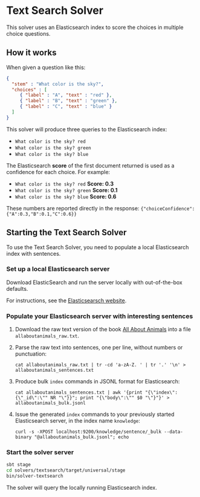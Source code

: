 # Text Search Solver

This solver uses an Elasticsearch index to score the choices in multiple choice questions.

## How it works

When given a question like this:

```json
{
  "stem" : "What color is the sky?",
  "choices" : [
     { "label" : "A", "text" : "red" },
     { "label" : "B", "text" : "green" },
     { "label" : "C", "text" : "blue" }
  ]
}
```

This solver will produce three queries to the Elasticsearch index:

* `What color is the sky? red`
* `What color is the sky? green`
* `What color is the sky? blue`

The Elasticsearch **score** of the first document returned is used as a confidence for each choice. For example:

* `What color is the sky? red` **Score: 0.3**
* `What color is the sky? green`  **Score: 0.1**
* `What color is the sky? blue` **Score: 0.6**

These numbers are reported directly in the response: `{"choiceConfidence":{"A":0.3,"B":0.1,"C":0.6}}`

## Starting the Text Search Solver

To use the Text Search Solver, you need to populate a local Elasticsearch index with sentences.

### Set up a local Elasticsearch server

Download ElasticSearch and run the server locally with out-of-the-box defaults.

For instructions, see the [Elasticsearsch website](https://www.elastic.co/downloads/elasticsearch).

### Populate your Elasticsearch server with interesting sentences

1. Download the raw text version of the book [All About Animals](https://archive.org/details/allaboutanimalsf00newy) into a file `allaboutanimals_raw.txt`.

2. Parse the raw text into sentences, one per line, without numbers or punctuation:
   ```
   cat allaboutanimals_raw.txt | tr -cd 'a-zA-Z. ' | tr '.' '\n' > allaboutanimals_sentences.txt
   ```

3. Produce bulk `index` commands in JSONL format for Elasticsearch:
   ```
   cat allaboutanimals_sentences.txt | awk '{print "{\"index\":{\"_id\":\"" NR "\"}}"; print "{\"body\":\"" $0 "\"}"}' > allaboutanimals_bulk.jsonl
   ```

4. Issue the generated `index` commands to your previously started Elasticsearch server, in the index name `knowledge`:
   ```
   curl -s -XPOST localhost:9200/knowledge/sentence/_bulk --data-binary "@allaboutanimals_bulk.jsonl"; echo
   ```

### Start the solver server

```bash
sbt stage
cd solvers/textsearch/target/universal/stage
bin/solver-textsearch
```

The solver will query the locally running Elasticsearch index.
